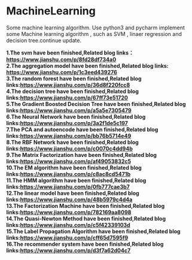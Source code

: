 # MachineLearning
Some machine learning algorithm.
Use python3 and pycharm implement some  Machine learning algorithm , such as SVM , linaer regression and decision tree.continue update.

<b>1.The svm have been finished,Related blog links：https://www.jianshu.com/p/8fd28df734a0 </br>
2.The aggregation model have been finished,Related blog links: https://www.jianshu.com/p/1c3eed439276 </br>
3.The random forest have been finished,Related blog links:https://www.jianshu.com/p/36d8f220fcc8 </br>
4.The decision tree have been finished,Related blog links:https://www.jianshu.com/p/67ff73e51720 </br>
5.The Gradient Boosted Decision Tree have been finished,Related blog links:https://www.jianshu.com/p/a5a5e7305479</br>
6.The Neural Network have been finished,Related blog links:https://www.jianshu.com/p/3a2f1de5c197</br>
7.The PCA and autoencode have been finished,Related blog links:https://www.jianshu.com/p/bb76b5714e49</br>
8.The RBF Network have been finished,Related blog links:https://www.jianshu.com/p/c0070c4dd94b</br>
9.The Matrix Factorization have been finished,Related blog links:https://www.jianshu.com/p/af49053832c5</br>
10.The EM algorithm have been finished,Related blog links:https://www.jianshu.com/p/c8ac8cd5471b </br>
11.The HMM algorithm have been finished,Related blog links:https://www.jianshu.com/p/0fb777cae3b7 </br>
12.The linear model have been finished,Related blog links:https://www.jianshu.com/p/48b5979c4d4a </br>
13.The Factorization Machine have been finished,Related blog links:https://www.jianshu.com/p/782169aa8098 </br>
14.The Quasi-Newton Method have been finished,Related blog links:https://www.jianshu.com/p/c5f42339103d </br>
15.The Label Propagation Algorithm have been finished,Related blog links:https://www.jianshu.com/p/cff65d7595f9 </br>
16.The recommender system have been finished,Related blog links:https://www.jianshu.com/p/d3f7a62d04c7

